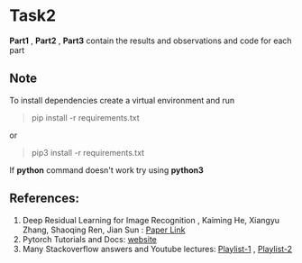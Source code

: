 # Task2

**Part1** , **Part2** , **Part3** contain the results and observations and code for each part


## Note
To install dependencies create a virtual environment and run
> pip install -r requirements.txt

or

> pip3 install -r requirements.txt


If **python** command doesn't work try using **python3**

## References:
1. Deep Residual Learning for Image Recognition , Kaiming He, Xiangyu Zhang, Shaoqing Ren, Jian Sun : [Paper Link](https://arxiv.org/abs/1512.03385)
2. Pytorch Tutorials and Docs: [website](https://pytorch.org/tutorials/)
3. Many Stackoverflow answers and Youtube lectures: [Playlist-1](https://youtu.be/vT1JzLTH4G4) , [Playlist-2](https://youtu.be/2S1dgHpqCdk)
